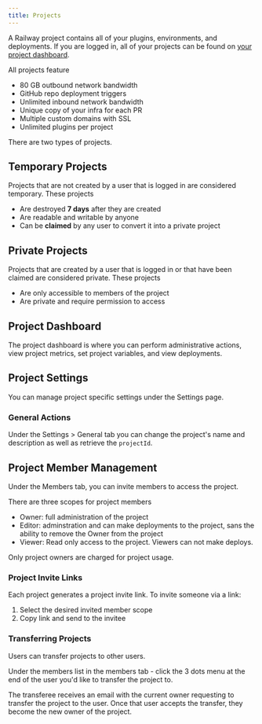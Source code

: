 ```yaml
---
title: Projects
---
```


A Railway project contains all of your plugins, environments, and deployments. If you are logged in, all of your projects can be found on [your project dashboard](https://railway.app/dashboard).

All projects feature

- 80 GB outbound network bandwidth
- GitHub repo deployment triggers
- Unlimited inbound network bandwidth
- Unique copy of your infra for each PR
- Multiple custom domains with SSL
- Unlimited plugins per project

There are two types of projects.

## Temporary Projects

Projects that are not created by a user that is logged in are considered temporary. These projects

- Are destroyed **7 days** after they are created
- Are readable and writable by anyone
- Can be **claimed** by any user to convert it into a private project

## Private Projects

Projects that are created by a user that is logged in or that have been claimed are considered private. These projects

- Are only accessible to members of the project
- Are private and require permission to access

## Project Dashboard 

The project dashboard is where you can perform administrative actions, view project metrics, set project variables, and view deployments.

<NextImage src="/images/project-dashboard.png"
alt="Screenshot of Project Dashboard"
layout="responsive"
width={841} height={548} quality={80} />

## Project Settings

You can manage project specific settings under the Settings page.
### General Actions

Under the Settings > General tab you can change the project's name and description as well as retrieve the `projectId`.

## Project Member Management

<NextImage src="/images/project-member-list.png"
alt="Screenshot of Project Team Members"
layout="responsive"
width={1345} height={933} quality={80} />

Under the Members tab, you can invite members to access the project.

There are three scopes for project members
- Owner: full administration of the project
- Editor: adminstration and can make deployments to the project, sans the ability to remove the Owner from the project
- Viewer: Read only access to the project. Viewers can not make deploys.

Only project owners are charged for project usage.

### Project Invite Links

Each project generates a project invite link. To invite someone via a link:
1. Select the desired invited member scope
2. Copy link and send to the invitee

<NextImage src="/images/project-invite-member.png"
alt="Screenshot of Invite Links"
layout="responsive"
width={910} height={272} quality={80} />

### Transferring Projects

Users can transfer projects to other users. 

Under the members list in the members tab - click the 3 dots menu at the end of the user you'd like to transfer the project to.

<NextImage src="/images/project-transfer.png"
alt="Screenshot of Project Transfer Menu"
layout="intrinsic"
width={411} height={253} quality={80} />

The transferee receives an email with the current owner requesting to transfer the project to the user. Once that user accepts the transfer, they become the new owner of the project. 





